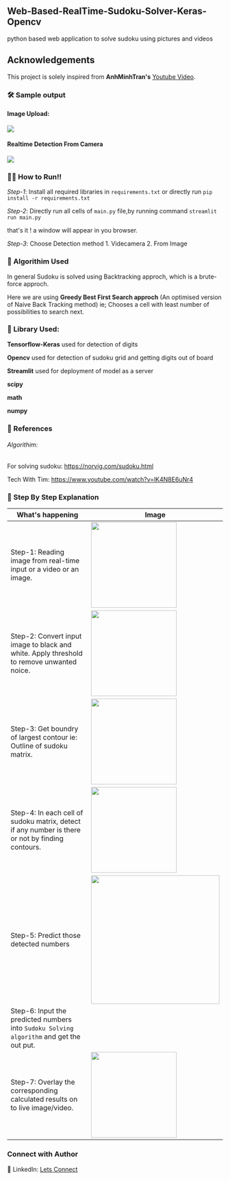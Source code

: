 
## Web-Based-RealTime-Sudoku-Solver-Keras-Opencv

python based web application to solve sudoku using pictures and videos 

## Acknowledgements


This project is solely inspired from **AnhMinhTran's** [Youtube Video](https://www.youtube.com/watch?v=uUtw6Syic6A&list=LLwC_qd6q9vEqDaxU3KdSgPw&index=2&t=236s).


### 🛠 Sample output

#### Image Upload:
<img src="https://github.com/Abhishekjl/AI-Soduku-Solver-Webapp/blob/master/images/fromiamges.gif">


#### Realtime Detection From Camera
<img src="https://github.com/Abhishekjl/AI-Soduku-Solver-Webapp/blob/master/images/fromvideo14.gif">

### 🏃‍♂️ How to Run!!
*Step-1*: Install all required libraries in `requirements.txt` or directly run `pip install -r requirements.txt`

*Step-2*: Directly run all cells of `main.py` file,by running command `streamlit run main.py` 

that's it ! a window will appear in you browser.

*Step-3*: Choose Detection method 1. Videcamera 2. From Image

### 🧠 Algorithim Used
In general Sudoku is solved using Backtracking approch, which is a brute-force approch.

Here we are using **Greedy Best First Search approch** (An optimised version of Naive Back Tracking method) ie; Chooses a cell with least number of possibilities to search next.
### 🧠 Library Used:
**Tensorflow-Keras** used for detection of digits 

**Opencv** used for detection of sudoku grid and getting digits out of board

**Streamlit** used for deployment of model as a server

**scipy**

**math**

**numpy**


### 📝 References
###### Algorithim:
For solving sudoku: https://norvig.com/sudoku.html

Tech With Tim: https://www.youtube.com/watch?v=lK4N8E6uNr4

### 📑 Step By Step Explanation
|   What's happening      |   Image      |
|--------------|-------------------|
| Step-1: Reading image from real-time input or a video or an image.|<img src="https://github.com/snehitvaddi/Real-Time-Sudoku-Solver-OpenCV-and-Keras/blob/master/step%20by%20step%20images/1.jpg" width="200"> |
|    Step-2: Convert input image to black and white. Apply threshold to remove unwanted noice. |<img src="https://github.com/snehitvaddi/Real-Time-Sudoku-Solver-OpenCV-and-Keras/blob/master/step%20by%20step%20images/2.png" width="200"> |
|    Step-3: Get boundry of largest contour ie: Outline of sudoku matrix. |<img src="https://github.com/snehitvaddi/Real-Time-Sudoku-Solver-OpenCV-and-Keras/blob/master/step%20by%20step%20images/3.png" width="200"> |
|    Step-4: In each cell of sudoku matrix, detect if any number is there or not by finding contours. |<img src="ttps://github.com/snehitvaddi/Real-Time-Sudoku-Solver-OpenCV-and-Keras/blob/master/step%20by%20step%20images/5.png" width="200"> |
|    Step-5: Predict those detected numbers |<img src="https://github.com/snehitvaddi/Real-Time-Sudoku-Solver-OpenCV-and-Keras/blob/master/step%20by%20step%20images/6.png" width="300"> |
|    Step-6: Input the predicted numbers into  `Sudoku Solving algorithm` and get the out put.| |
|    Step-7: Overlay the corresponding calculated results on to live image/video.| <img src="https://github.com/Abhishekjl/AI-Soduku-Solver-Webapp/blob/master/images/fromvideo14.gif" width="200">|

### Connect with Author
🤝 LinkedIn: [Lets Connect](linkedin.com/in/abhishek-jaiswal-27a102203)
